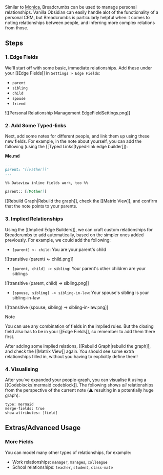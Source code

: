 Similar to [Monica](https://github.com/monicahq/monica), Breadcrumbs can be used to manage personal relationships. Vanilla Obsidian can easily handle alot of the functionality of a personal CRM, but Breadcrumbs is particularly helpful when it comes to noting relationships between people, and inferring more complex relations from those.

## Steps

### 1. Edge Fields

We'll start off with some basic, immediate relationships. Add these under your [[Edge Fields]] in `Settings > Edge Fields`:

- `parent`
- `sibling`
- `child`
- `spouse`
- `friend`

![[Personal Relationship Management EdgeFieldSettings.png]]

### 2. Add Some Typed-links

Next, add some notes for different people, and link them up using these new fields. For example, in the note about yourself, you can add the following (using the [[Typed Links|typed-link edge builder]]):

**Me.md**

```md
---
parent: "[[Father]]"
---

%% Dataview inline fields work, too %%

parent:: [[Mother]]
```

[[Rebuild Graph|Rebuild the graph]], check the [[Matrix View]], and confirm that the note points to your parents.

### 3. Implied Relationships

Using the [[Implied Edge Builders]], we can craft custom relationships for Breadcrumbs to add automatically, based on the simpler ones added previously. For example, we could add the following:

- `[parent] <- child`: You are your parent's child

![[transitive (parent) <- child.png]]

- `[parent, child] -> sibling`: Your parent's other children are your siblings

![[transitive (parent, child) -> sibling.png]]

- `[spouse, sibling] -> sibling-in-law`: Your spouse's sibling is your sibling-in-law

![[transitive (spouse, sibling) -> sibling-in-law.png]]

> [!NOTE]
> You can use any combination of fields in the implied rules. But the closing field also has to be in your [[Edge Fields]], so remember to add them there first.

After adding some implied relations, [[Rebuild Graph|rebuild the graph]], and check the [[Matrix View]] again. You should see some extra relationships filled in, without you having to explicitly define them!

### 4. Visualising

After you've expanded your people-graph, you can visualise it using a [[Codeblocks|mermaid codeblock]]. The following shows _all_ relationships from the perspective of the current note (⚠️ resulting in a potentially huge graph):

```
type: mermaid
merge-fields: true
show-attributes: [field]
```

## Extras/Advanced Usage

### More Fields

You can model many other types of relationships, for example:

- Work relationships: `manager`, `manages`, `colleague`
- School relationships: `teacher`, `student`, `class-mate`
